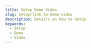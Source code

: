 ```yaml
---
title: Setup Demo Video
slug: setup/link-to-demo-video
description: Details on how to Setup
keywords:
  - Setup
  - Demo
  - Video
---
```

